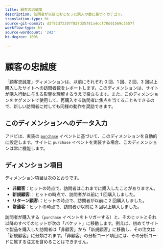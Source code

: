 ```yaml
---
title: 顧客の忠誠度
description: 訪問者が以前におこなった購入の数に基づくカテゴリ。
translation-type: ht
source-git-commit: d3f92d72207f027d35f81a4ccf70d01569c3557f
workflow-type: ht
source-wordcount: '242'
ht-degree: 100%

---
```



# 顧客の忠誠度

「顧客忠誠度」ディメンションは、以前にそれぞれ 0 回、1 回、2 回、3 回以上購入したサイトへの訪問者数をレポートします。このディメンションは、サイトが購入行動に与える影響を理解するうえで役立ちます。また、このディメンションをセグメントで使用して、再購入する訪問者に焦点を当てることもできるので、新しい訪問者に対しても同様の動作を奨励できます。

## このディメンションへのデータ入力

アドビは、実装の [`purchase`](/help/implement/vars/page-vars/events/event-purchase.md) イベントに基づいて、このディメンションを自動的に設定します。サイトに `purchase` イベントを実装する場合、このディメンションは常に機能します。

## ディメンション項目

ディメンション項目は次のとおりです。

* **非顧客**：ヒットの時点で、訪問者はこれまでに購入したことがありません。
* **新規顧客**:：ヒットの時点で、訪問者が以前に 1 回購入しました。
* **リターン顧客**:：ヒットの時点で、訪問者が以前に 2 回購入しました。
* **常連客**：ヒットの時点で、訪問者が以前に 3 回以上購入しました。

訪問者が購入する（`purchase` イベントをトリガーする）と、そのヒットとそれ以降のすべてのヒットが次の「バケット」に移動します。例えば、初めてサイトで製品を購入した訪問者は「非顧客」から「新規顧客」に移動し、その注文は「新規顧客」に分類されます。「非顧客」の分析コード項目には、その分析コードに属する注文を含めることはできません。
